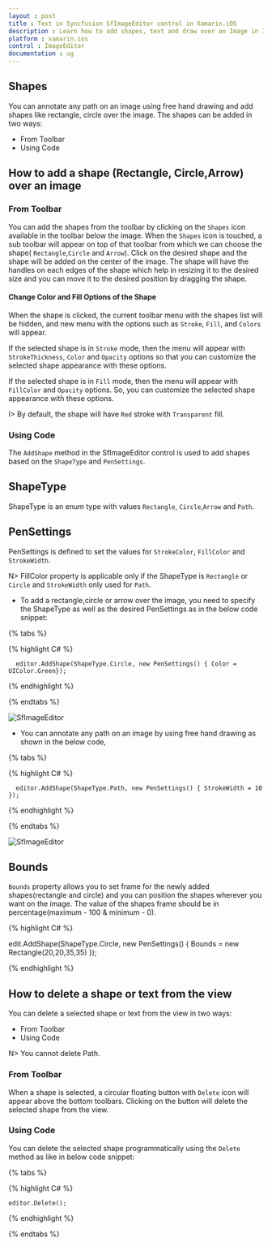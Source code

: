 ```yaml
---
layout : post
title : Text in Syncfusion SfImageEditor control in Xamarin.iOS
description : Learn how to add shapes, text and draw over an Image in ImageEditor for Xamarin.iOS
platform : xamarin.ios
control : ImageEditor
documentation : ug
---
```


## Shapes

You can annotate any path on an image using free hand drawing and add shapes like rectangle, circle over the image. The shapes can be added in two ways:

* From Toolbar
* Using Code

## How to add a shape (Rectangle, Circle,Arrow) over an image

### From Toolbar

You can add the shapes from the toolbar by clicking on the `Shapes` icon available in the toolbar below the image. When the `Shapes` icon is touched, a sub toolbar will appear on top of that toolbar from which we can choose the shape( `Rectangle`,`Circle` and `Arrow`). Click on the desired shape and the shape will be added on the center of the image. The shape will have the handles on each edges of the shape which help in resizing it to the desired size and you can move it to the desired position by dragging the shape.

#### Change Color and Fill Options of the Shape

When the shape is clicked, the current toolbar menu with the shapes list will be hidden, and new menu with the options such as `Stroke`, `Fill`, and `Colors` will appear. 

If the selected shape is in `Stroke` mode, then the menu will appear with `StrokeThickness`, `Color` and `Opacity` options so that you can customize the selected shape appearance with these options. 

If the selected shape is in `Fill` mode, then the menu will appear with `FillColor` and `Opacity` options. So, you can customize the selected shape appearance with these options. 

I> By default, the shape will have `Red` stroke with `Transparent` fill.

### Using Code

The `AddShape` method in the SfImageEditor control is used to add shapes based on the `ShapeType` and `PenSettings`.

## ShapeType

ShapeType is an enum type with values `Rectangle`, `Circle`,`Arrow` and `Path`.

## PenSettings

PenSettings is defined to set the values for `StrokeColor`, `FillColor` and `StrokeWidth`.

N> FillColor property is applicable only if the ShapeType is `Rectangle` or `Circle` and `StrokeWidth` only used for `Path`.

   * To add a rectangle,circle or arrow over the image, you need to specify the ShapeType as well as the desired PenSettings as in the below code snippet:

{% tabs %}

{% highlight C# %}

      editor.AddShape(ShapeType.Circle, new PenSettings() { Color = UIColor.Green});

{% endhighlight %}

{% endtabs %}


![SfImageEditor](ImageEditor_images/shapes.gif)

 * You can annotate any path on an image by using free hand drawing as shown in the below code,

{% tabs %}

{% highlight C# %}

      editor.AddShape(ShapeType.Path, new PenSettings() { StrokeWidth = 10 });

{% endhighlight %}

{% endtabs %}

![SfImageEditor](ImageEditor_images/path.gif)

## Bounds

`Bounds` property allows you to set frame for the newly added shapes(rectangle and circle) and you can position the shapes wherever you want on the image. The value of the shapes frame should be in percentage(maximum - 100 & minimum - 0).

{% highlight C# %}

  edit.AddShape(ShapeType.Circle, new PenSettings() { Bounds = new Rectangle(20,20,35,35) });

{% endhighlight %}

## How to delete a shape or text from the view

You can delete a selected shape or text from the view in two ways:

* From Toolbar
* Using Code

N> You cannot delete Path.

### From Toolbar

When a shape is selected, a circular floating button with `Delete` icon will appear above the bottom toolbars. Clicking on the button will delete the selected shape from the view.

### Using Code

You can delete the selected shape programmatically using the `Delete` method as like in below code snippet:


{% tabs %}

{% highlight C# %}

    editor.Delete();

{% endhighlight %}

{% endtabs %}
